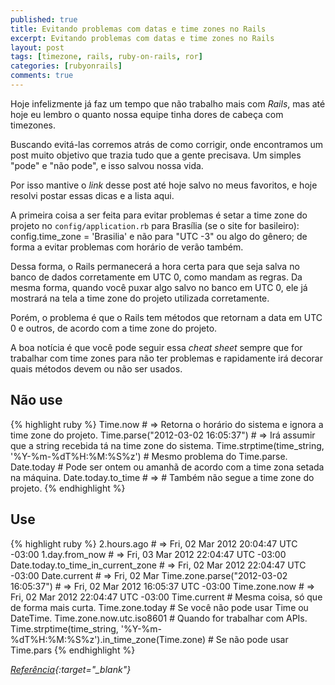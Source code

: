 ```yaml
---
published: true
title: Evitando problemas com datas e time zones no Rails
excerpt: Evitando problemas com datas e time zones no Rails
layout: post
tags: [timezone, rails, ruby-on-rails, ror]
categories: [rubyonrails]
comments: true
---
```

Hoje infelizmente já faz um tempo que não trabalho mais com *Rails*, mas até hoje eu lembro o quanto nossa equipe tinha dores de cabeça com timezones.

Buscando evitá-las corremos atrás de como corrigir, onde encontramos um post muito objetivo que trazia tudo que a gente precisava. Um simples "pode" e "não pode", e isso salvou nossa vida.

Por isso mantive o *link* desse post até hoje salvo no meus favoritos, e hoje resolvi postar essas dicas e a lista aqui.

A primeira coisa a ser feita para evitar problemas é setar a time zone do projeto no `config/application.rb` para Brasília (se o site for basileiro): config.time_zone = 'Brasilia' e não para "UTC -3" ou algo do gênero; de forma a evitar problemas com horário de verão também.

Dessa forma, o Rails permanecerá a hora certa para que seja salva no banco de dados corretamente em UTC 0, como mandam as regras. Da mesma forma, quando você puxar algo salvo no banco em UTC 0, ele já mostrará na tela a time zone do projeto utilizada corretamente.

Porém, o problema é que o Rails tem métodos que retornam a data em UTC 0 e outros, de acordo com a time zone do projeto.

A boa notícia é que você pode seguir essa *cheat sheet* sempre que for trabalhar com time zones para não ter problemas e rapidamente irá decorar quais métodos devem ou não ser usados.

## Não use

{% highlight ruby %}
Time.now # => Retorna o horário do sistema e ignora a time zone do projeto.
Time.parse("2012-03-02 16:05:37") # => Irá assumir que a string recebida tá na time zone do sistema.
Time.strptime(time_string, '%Y-%m-%dT%H:%M:%S%z') # Mesmo problema do Time.parse.
Date.today # Pode ser ontem ou amanhã de acordo com a time zona setada na máquina.
Date.today.to_time # => # Também não segue a time zone do projeto.
{% endhighlight %}

## Use

{% highlight ruby %}
2.hours.ago # => Fri, 02 Mar 2012 20:04:47 UTC -03:00
1.day.from_now # => Fri, 03 Mar 2012 22:04:47 UTC -03:00
Date.today.to_time_in_current_zone # => Fri, 02 Mar 2012 22:04:47 UTC -03:00
Date.current # => Fri, 02 Mar
Time.zone.parse("2012-03-02 16:05:37") # => Fri, 02 Mar 2012 16:05:37 UTC -03:00
Time.zone.now # => Fri, 02 Mar 2012 22:04:47 UTC -03:00
Time.current # Mesma coisa, só que de forma mais curta.
Time.zone.today # Se você não pode usar Time ou DateTime.
Time.zone.now.utc.iso8601 # Quando for trabalhar com APIs.
Time.strptime(time_string, '%Y-%m-%dT%H:%M:%S%z').in_time_zone(Time.zone) # Se não pode usar Time.pars
{% endhighlight %}

*[Referência](https://helabs.com/artigos/2013/06/11/evitando-problemas-com-datas-e-time-zones-no-rails/){:target="_blank"}*
